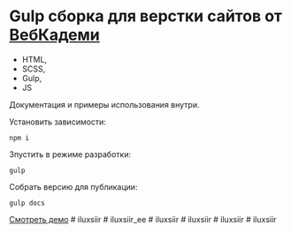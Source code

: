 # Gulp сборка для верстки сайтов от [ВебКадеми](https://webcademy.ru)

- HTML,
- SCSS,
- Gulp,
- JS

Документация и примеры использования внутри.

Установить зависимости:
```
npm i
```

Зпустить в режиме разработки:
```
gulp
```

Собрать версию для публикации:
```
gulp docs
```

[Смотреть демо](https://user.github.io/repo/)
#   i l u x s i i r  
 #   i l u x s i i r _ e e  
 #   i l u x s i i r  
 #   i l u x s i i r  
 #   i l u x s i i r  
 #   i l u x s i i r  
 